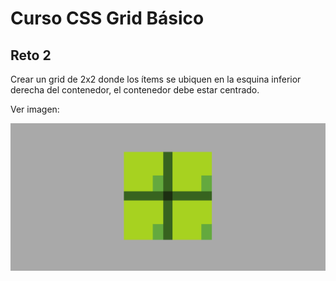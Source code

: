 # Curso CSS Grid Básico

## Reto 2
Crear un grid de 2x2 donde los ítems se ubiquen en la esquina inferior derecha del contenedor, el contenedor debe estar centrado.

Ver imagen:

![Header](./image/reto_2.png "Header")

